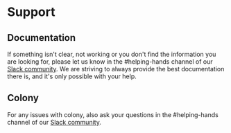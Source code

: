 # Support

## Documentation

If something isn't clear, not working or you don't find the information you are looking for, please let us know in the #helping-hands channel of our [Slack community](https://konstruct.io/slack). We are striving to always provide the best documentation there is, and it's only possible with your help.

## Colony

For any issues with colony, also ask your questions in the #helping-hands channel of our [Slack community](https://konstruct.io/slack).
